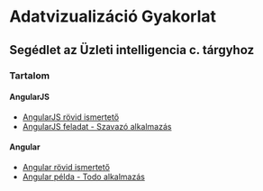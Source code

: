 # Adatvizualizáció Gyakorlat
## Segédlet az Üzleti intelligencia c. tárgyhoz

### Tartalom
#### AngularJS
* [AngularJS rövid ismertető](/docs/angular_help.md)
* [AngularJS feladat - Szavazó alkalmazás](/docs/vote_app_example.md)

#### Angular
* [Angular rövid ismertető](/docs/angular_101.md)
* [Angular példa - Todo alkalmazás](/docs/todo_example.md)
